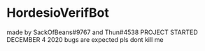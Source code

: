 # HordesioVerifBot
made by SackOfBeans#9767 and Thun#4538
PROJECT STARTED DECEMBER 4 2020
bugs are expected pls dont kill me
